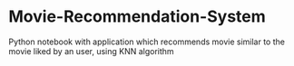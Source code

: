 # Movie-Recommendation-System
Python notebook with application which recommends movie similar to the movie liked by an user, using KNN algorithm
